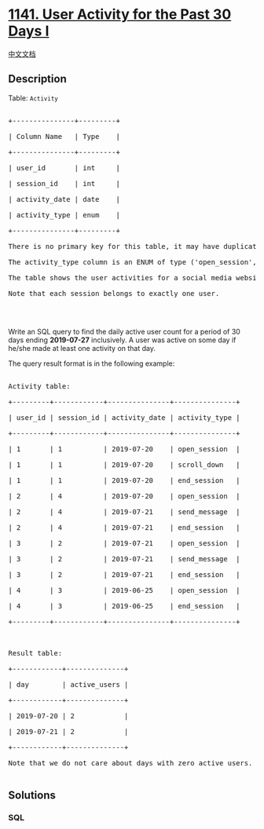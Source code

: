 # [1141. User Activity for the Past 30 Days I](https://leetcode.com/problems/user-activity-for-the-past-30-days-i)

[中文文档](/solution/1100-1199/1141.User%20Activity%20for%20the%20Past%2030%20Days%20I/README.md)

## Description

<p>Table: <code>Activity</code></p>



<pre>

+---------------+---------+

| Column Name   | Type    |

+---------------+---------+

| user_id       | int     |

| session_id    | int     |

| activity_date | date    |

| activity_type | enum    |

+---------------+---------+

There is no primary key for this table, it may have duplicate rows.

The activity_type column is an ENUM of type (&#39;open_session&#39;, &#39;end_session&#39;, &#39;scroll_down&#39;, &#39;send_message&#39;).

The table shows the user activities for a social media website. 

Note that each session belongs to exactly one user.

</pre>



<p>&nbsp;</p>



<p>Write an SQL query to find the daily active user count for a period of 30 days ending <strong>2019-07-27</strong>&nbsp;inclusively. A user was active on some day if he/she made at least one activity on that day.</p>



<p>The query result format is in the following example:</p>



<pre>

Activity table:

+---------+------------+---------------+---------------+

| user_id | session_id | activity_date | activity_type |

+---------+------------+---------------+---------------+

| 1       | 1          | 2019-07-20    | open_session  |

| 1       | 1          | 2019-07-20    | scroll_down   |

| 1       | 1          | 2019-07-20    | end_session   |

| 2       | 4          | 2019-07-20    | open_session  |

| 2       | 4          | 2019-07-21    | send_message  |

| 2       | 4          | 2019-07-21    | end_session   |

| 3       | 2          | 2019-07-21    | open_session  |

| 3       | 2          | 2019-07-21    | send_message  |

| 3       | 2          | 2019-07-21    | end_session   |

| 4       | 3          | 2019-06-25    | open_session  |

| 4       | 3          | 2019-06-25    | end_session   |

+---------+------------+---------------+---------------+



Result table:

+------------+--------------+ 

| day        | active_users |

+------------+--------------+ 

| 2019-07-20 | 2            |

| 2019-07-21 | 2            |

+------------+--------------+ 

Note that we do not care about days with zero active users.

</pre>

## Solutions

<!-- tabs:start -->

### **SQL**

```sql

```

<!-- tabs:end -->